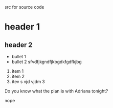 src for source code

# header 1

## header 2

- bullet 1
- bullet 2
sfvdfjkgndfjkbgdkfgdfkjbg
1. item 1
1. item 2
1. itev s vjd vjdm 3

Do you know what the plan is with Adriana tonight?

nope
